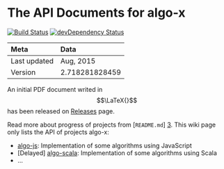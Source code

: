 The API Documents for algo-x
======
[![Build Status](https://drone.io/github.com/scotv/algo-wiki/status.png)](https://drone.io/github.com/scotv/algo-wiki/latest)
[![devDependency Status](https://david-dm.org/scotv/algo-wiki/dev-status.png)](https://david-dm.org/scotv/algo-wiki#info=devDependencies)

Meta | Data
:----|:-------
Last updated | Aug, 2015
Version | 2.718281828459

An initial PDF document writed in $$\LaTeX{}$$ has been released on 
[Releases](https://github.com/scotv/algo-wiki/releases) page.

Read more about progress of projects from [`README.md`] [3]. 
This wiki page only lists the API of projects algo-x:

*  [algo-js](https://github.com/scotv/algo-js): Implementation of some algorithms using JavaScript
*  [Delayed] [algo-scala](https://github.com/scotv/algo-scala): Implementation of some algorithms using Scala
*  ...

[1]: https://github.com/scotv/algo-js		"Algo-js"
[2]: https://github.com/scotv/algo-scala	"Algo-scala"
[3]: https://github.com/scotv/algo-js/blob/master/README.md "README.md"
